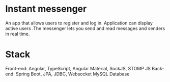 # Instant messenger
An app that allows users to register and log in. Application can display active users .The messenger lets you send and read messages and senders in real time.
# Stack
Front-end: Angular, TypeScript, Angular Material, SockJS, STOMP JS
Back-end: Spring Boot, JPA, JDBC, Websocket
MySQL Database
